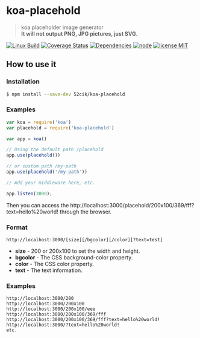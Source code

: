 # koa-placehold

> koa placeholder image generator  
> **It will not output PNG, JPG pictures, just SVG.**

[![Linux Build][travis-image]][travis-url]
[![Coverage Status][coveralls-image]][coveralls-url]
[![Dependencies][dependencies-image]][dependencies-url]
[![node][node-image]][node-url]
[![license MIT][license-image]][license-url]


## How to use it

### Installation

``` sh
$ npm install --save-dev 52cik/koa-placehold
```

### Examples

``` js
var koa = require('koa')
var placehold = require('koa-placehold')

var app = koa()

// Using the default path /placehold
app.use(placehold())

// or custom path /my-path
app.use(placehold('/my-path'))

// Add your middleware here, etc.

app.listen(3000);
```

Then you can access the http://localhost:3000/placehold/200x100/369/fff?text=hello%20world! through the browser.

### Format

```
http://localhost:3000/[size][/bgcolor][/color][?text=test]
```

* **size** - 200 or 200x100 to set the width and height.
* **bgcolor** - The CSS background-color property.
* **color** - The CSS color property.
* **text** - The text information.

### Examples

```
http://localhost:3000/200
http://localhost:3000/200x100
http://localhost:3000/200x100/eee
http://localhost:3000/200x100/369/fff
http://localhost:3000/200x100/369/fff?text=hello%20world!
http://localhost:3000/?text=hello%20world!
etc.
```


[travis-url]: https://travis-ci.org/52cik/koa-placehold
[travis-image]: https://img.shields.io/travis/52cik/koa-placehold/master.svg?label=linux

[coveralls-url]: https://coveralls.io/github/52cik/koa-placehold?branch=master
[coveralls-image]: https://coveralls.io/repos/52cik/koa-placehold/badge.svg?branch=master&service=github

[license-url]: https://opensource.org/licenses/MIT
[license-image]: https://img.shields.io/badge/license-MIT-blue.svg

[dependencies-url]: https://david-dm.org/52cik/koa-placehold
[dependencies-image]: https://img.shields.io/david/52cik/koa-placehold.svg?style=flat

[node-url]: https://nodejs.org
[node-image]: https://img.shields.io/badge/node-%3E%3D%204.0.0-brightgreen.svg
